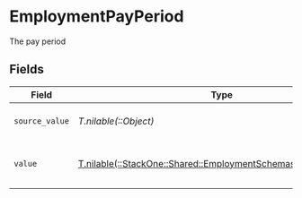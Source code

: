 # EmploymentPayPeriod

The pay period


## Fields

| Field                                                                                                                    | Type                                                                                                                     | Required                                                                                                                 | Description                                                                                                              | Example                                                                                                                  |
| ------------------------------------------------------------------------------------------------------------------------ | ------------------------------------------------------------------------------------------------------------------------ | ------------------------------------------------------------------------------------------------------------------------ | ------------------------------------------------------------------------------------------------------------------------ | ------------------------------------------------------------------------------------------------------------------------ |
| `source_value`                                                                                                           | *T.nilable(::Object)*                                                                                                    | :heavy_minus_sign:                                                                                                       | The source value of the pay period.                                                                                      | Hour                                                                                                                     |
| `value`                                                                                                                  | [T.nilable(::StackOne::Shared::EmploymentSchemasPayPeriodValue)](../../models/shared/employmentschemaspayperiodvalue.md) | :heavy_minus_sign:                                                                                                       | The pay period of the job postings.                                                                                      | hour                                                                                                                     |